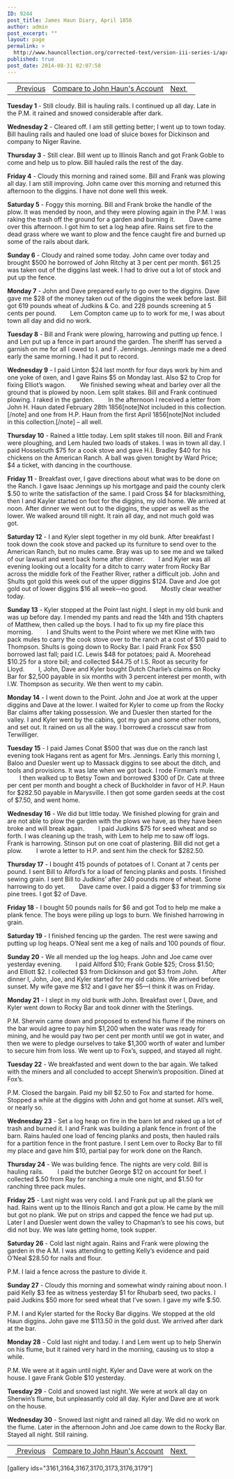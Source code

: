 ```yaml
---
ID: 9244
post_title: James Haun Diary, April 1856
author: admin
post_excerpt: ""
layout: page
permalink: >
  http://www.hauncollection.org/corrected-text/version-iii-series-i/april-1856/
published: true
post_date: 2014-08-31 02:07:58
---
```

<table style="width: 100%;" align="center">
<tbody>
<tr>
<td style="text align: right;"><a title="March 1856" href="http://www.hauncollection.org/version-3/version-iii-series-i/march-1856/"><img src="https://lh3.googleusercontent.com/-EFJpxxNiPNw/VqgtWBCZrMI/AAAAAAAAAFU/WfY4lPFWWkg/s800-Ic42/Soeb-Plain-Arrows-8-10px.png" alt="" width="10" height="10" /> Previous</a></td>
<td style="text-align: center;"><a title="John Haun April 1856" href="http://www.hauncollection.org/version-3/version-iii-series-i/april-1856-2/">Compare to John Haun's Account</a></td>
<td style="text-align: right;"><a title="May 1856" href="http://www.hauncollection.org/version-3/version-iii-series-i/may-1856/">Next <img src="https://lh3.googleusercontent.com/-67k0cYlpXHw/VqgtWKz1MXI/AAAAAAAAAFU/k9PW_Piyurk/s800-Ic42/Soeb-Plain-Arrows-5-10px.png" alt="" width="10" height="10" /></a></td>
</tr>
</tbody>
</table>
<strong>Tuesday 1</strong> - Still cloudy. Bill is hauling rails. I continued up all day. Late in the P.M. it rained and snowed considerable after dark.

<strong>Wednesday 2</strong> - Cleared off. I am still getting better; I went up to town today. Bill hauling rails and hauled one load of sluice boxes for Dickinson and company to Niger Ravine.

<strong>Thursday 3</strong> - Still clear. Bill went up to Illinois Ranch and got Frank Goble to come and help us to plow. Bill hauled rails the rest of the day.

<strong>Friday 4</strong> - Cloudy this morning and rained some. Bill and Frank was plowing all day. I am still improving. John came over this morning and returned this afternoon to the diggins. I have not done well this week.

<strong>Saturday 5</strong> - Foggy this morning. Bill and Frank broke the handle of the plow. It was mended by noon, and they were plowing again in the P.M. I was raking the trash off the ground for a garden and burning it.
<span style="margin-left: 28px;">Dave came over this afternoon. I got him to set a log heap afire. Rains set fire to the dead grass where we want to plow and the fence caught fire and burned up some of the rails about dark.</span>

<strong>Sunday 6</strong> - Cloudy and rained some today. John came over today and brought $500 he borrowed of John Ritchy at 3 per cent per month. $61.25 was taken out of the diggins last week. I had to drive out a lot of stock and put up the fence.

<strong>Monday 7</strong> - John and Dave prepared early to go over to the diggins. Dave gave me $28 of the money taken out of the diggins the week before last. Bill got 619 pounds wheat of Judkins &amp; Co. and 228 pounds screening at 5 cents per pound.
<span style="margin-left: 28px;">Lem Compton came up to to work for me, I was about town all day and did no work.</span>

<strong>Tuesday 8</strong> - Bill and Frank were plowing, harrowing and putting up fence. I and Len put up a fence in part around the garden. The sheriff has served a garnish on me for all I owed to I. and F. Jennings. Jennings made me a deed early the same morning. I had it put to record.

<strong>Wednesday 9</strong> - I paid Linton $24 last month for four days work by him and one yoke of oxen, and I gave Rains $5 on Monday last. Also $2 to Crop for fixing Elliot’s wagon.
<span style="margin-left: 28px;">We finished sewing wheat and barley over all the ground that is plowed by noon. Lem split stakes. Bill and Frank continued plowing. I raked in the garden.</span>
<span style="margin-left: 28px;">In the afternoon I received a letter from  John H. Haun dated February 28th 1856[note]Not included in this collection.[/note] and one from H.P. Haun from the first April 1856[note]Not included in this collection.[/note] – all well.</span>

<strong>Thursday 10</strong> - Rained a little today. Lem split stakes till noon. Bill and Frank were ploughing, and Lem hauled two loads of stakes. I was in town all day. I paid Hosselcuth $75 for a cook stove and gave H.I. Bradley $40 for his chickens on the American Ranch. A ball was given tonight by Ward Price; $4 a ticket, with dancing in the courthouse.

<strong>Friday 11</strong> - Breakfast over, I gave directions about what was to be done on the Ranch. I gave Isaac Jennings up his mortgage and paid the county clerk $.50 to write the satisfaction of the same. I paid Cross $4 for blacksmithing, then I and Kayler started on foot for the diggins, my old home. We arrived at noon. After dinner we went out to the diggins, the upper as well as the lower. We walked around till night. It rain all day, and not much gold was got.

<strong>Saturday 12</strong> - I and Kyler slept together in my old bunk. After breakfast I took down the cook stove and packed up its furniture to send over to the American Ranch, but no mules came. Bray was up to see me and we talked of our lawsuit and went back home after dinner.
<span style="margin-left: 28px;">I and Kyler was all evening looking out a locality for a ditch to carry water from Rocky Bar across the middle fork of the Feather River, rather a difficult job. John and Shults got gold this week out of the upper diggins $124. Dave and Joe got gold out of lower diggins $16 all week—no good.</span>
<span style="margin-left: 28px;">Mostly clear weather today.</span>

<strong>Sunday 13</strong> - Kyler stopped at the Point last night. I slept in my old bunk and was up before day. I mended my pants and read the 14th and 15th chapters of Matthew, then called up the boys. I had to fix up my fire place this morning.
<span style="margin-left: 28px;">I and Shults went to the Point where we met Kline with two pack mules to carry the cook stove over to the ranch at a cost of $10 paid to Thompson. Shults is going down to Rocky Bar. I paid Frank Fox $50 borrowed last fall; paid I.C. Lewis $48 for potatoes; paid A. Moorehead $10.25 for a store bill; and collected $44.75 of I.S. Root as security for Lloyd.</span>
<span style="margin-left: 28px;">I, John, Dave and Kyler bought Dutch Charlie’s claims on Rocky Bar for $2,500 payable in six months with 3 percent interest per month, with I.W. Thompson as security. We then went to my cabin.</span>

<strong>Monday 14</strong> - I went down to the Point. John and Joe at work at the upper diggins and Dave at the lower. I waited for Kyler to come up from the Rocky Bar claims after taking possession. We and Duesler then started for the valley. I and Kyler went by the cabins, got my gun and some other notions, and set out. It rained on us all the way. I borrowed a crosscut saw from Terwilliger.

<strong>Tuesday 15</strong> - I paid James Conat $500 that was due on the ranch last evening took Hagans rent as agent for Mrs. Jennings.
Early this morning I, Baloo and Duesler went up to Massack diggins to see about the ditch, and tools and provisions. It was late when we got back. I rode Firman’s mule.
<span style="margin-left: 28px;">I then walked up to Betsy Town and borrowed $300 of Dr. Cate at three per cent per month and bought a check of Buckholder in favor of H.P. Haun for $282.50 payable in Marysville. I then got some garden seeds at the cost of $7.50, and went home.</span>

<strong>Wednesday 16</strong> - We did but little today. We finished plowing for grain and are not able to plow the garden with the plows we have, as they have been broke and will break again.
<span style="margin-left: 28px;">I paid Judkins $75 for seed wheat and so forth. I was cleaning up the trash, with Lem to help me to saw off logs. Frank is harrowing. Stinson put on one coat of plastering. Bill did not get a plow.
<span style="margin-left: 28px;">I wrote a letter to H.P. and sent him the check for $282.50.</span></span>

<strong>Thursday 17</strong> - I bought 415 pounds of potatoes of I. Conant at 7 cents per pound. I sent Bill to Alford’s for a load of fencing planks and posts. I finished sewing grain. I sent Bill to Judkins’ after 240 pounds more of wheat. Some harrowing to do yet.
<span style="margin-left: 28px;">Dave came over. I paid a digger $3 for trimming six pine trees. I got $2 of Dave.</span>

<strong>Friday 18</strong> - I bought 50 pounds nails for $6 and got Tod to help me make a plank fence. The boys were piling up logs to burn. We finished harrowing in grain.

<strong>Saturday 19</strong> - I finished fencing up the garden. The rest were sawing and putting up log heaps. O’Neal sent me a keg of nails and 100 pounds of flour.

<strong>Sunday 20</strong> - We all mended up the log heaps. John and Joe came over yesterday evening.
<span style="margin-left: 28px;">I paid Allford $10; Frank Goble $25; Cross $1.50; and Elliott $2. I collected $3 from Dickinson and got $3 from John.</span>
<span style="margin-left: 28px;">After dinner I, John, Joe, and Kyler started for my old cabins. We arrived before sunset. My wife gave me $12 and I gave her $5—I think it was on Friday.</span>

<strong>Monday 21</strong> - I slept in my old bunk with John. Breakfast over I, Dave, and Kyler went down to Rocky Bar and took dinner with the Sterlings.

P.M. Sherwin came down and proposed to extend his flume if the miners on the bar would agree to pay him $1,200 when the water was ready for mining, and he would pay two per cent per month until we got in water, and then we were to pledge ourselves to take $1,300 worth of water and lumber to secure him from loss. We went up to Fox’s, supped, and stayed all night.

<strong>Tuesday 22</strong> - We breakfasted and went down to the bar again. We talked with the miners and all concluded to accept Sherwin’s proposition. Dined at Fox’s.

P.M. Closed the bargain. Paid my bill $2.50 to Fox and started for home. Stopped a while at the diggins with John and got home at sunset. All’s well, or nearly so.

<strong>Wednesday 23</strong> - Set a log heap on fire in the barn lot and raked up a lot of trash and burned it. I and Frank was building a plank fence in front of the barn. Rains hauled one load of fencing planks and posts, then hauled rails for a partition fence in the front pasture. I sent Lem over to Rocky Bar to fill my place and gave him $10, partial pay for work done on the Ranch.

<strong>Thursday 24</strong> - We was building fence. The nights are very cold. Bill is hauling rails.
<span style="margin-left: 28px;">I paid the butcher George $12 on account for beef. I collected $.50 from Ray for ranching a mule one night, and $1.50 for ranching three pack mules.</span>

<strong>Friday 25</strong> - Last night was very cold. I and Frank put up all the plank we had. Rains went up to the Illinois Ranch and got a plow. He came by the mill but got no plank. We put on strips and capped the fence we had put up. Later I and Duesler went down the valley to Chapman’s to see his cows, but did not buy. We was late getting home, took supper.

<strong>Saturday 26</strong> - Cold last night again. Rains and Frank were plowing the garden in the A.M. I was attending to getting Kelly’s evidence and paid O’Neal $28.50 for nails and flour.

P.M. I laid a fence across the pasture to divide it.

<strong>Sunday 27</strong> - Cloudy this morning and somewhat windy raining about noon. I paid Kelly $3 fee as witness yesterday $1 for Rhubarb seed, two packs. I paid Judkins $50 more for seed wheat that I’ve sown. I gave my wife $.50.

P.M. I and Kyler started for the Rocky Bar diggins. We stopped at the old Haun diggins. John gave me $113.50 in the gold dust. We arrived after dark at the bar.

<strong>Monday 28</strong> - Cold last night and today. I and Lem went up to help Sherwin on his flume, but it rained very hard in the morning, causing us to stop a while.

P.M. We were at it again until night. Kyler and Dave were at work on the house. I gave Frank Goble $10 yesterday.

<strong>Tuesday 29</strong> - Cold and snowed last night. We were at work all day on Sherwin’s flume, but unpleasantly cold all day. Kyler and Dave are at work on the house.

<strong>Wednesday 30</strong> - Snowed last night and rained all day. We did no work on the flume. Later in the afternoon John and Joe came down to the Rocky Bar. Stayed all night. Still raining.
<table style="width: 100%;" align="center">
<tbody>
<tr>
<td style="text align: right;"><a title="March 1856" href="http://www.hauncollection.org/version-3/version-iii-series-i/march-1856/"><img src="https://lh3.googleusercontent.com/-EFJpxxNiPNw/VqgtWBCZrMI/AAAAAAAAAFU/WfY4lPFWWkg/s800-Ic42/Soeb-Plain-Arrows-8-10px.png" alt="" width="10" height="10" /> Previous</a></td>
<td style="text-align: center;"><a title="John Haun April 1856" href="http://www.hauncollection.org/version-3/version-iii-series-i/april-1856-2/">Compare to John Haun's Account</a></td>
<td style="text-align: right;"><a title="May 1856" href="http://www.hauncollection.org/version-3/version-iii-series-i/may-1856/">Next <img src="https://lh3.googleusercontent.com/-67k0cYlpXHw/VqgtWKz1MXI/AAAAAAAAAFU/k9PW_Piyurk/s800-Ic42/Soeb-Plain-Arrows-5-10px.png" alt="" width="10" height="10" /></a></td>
</tr>
</tbody>
</table>
[gallery ids="3161,3164,3167,3170,3173,3176,3179"]